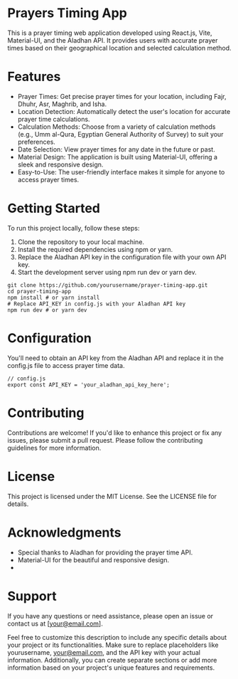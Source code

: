 # Prayers Timing App
This is a prayer timing web application developed using React.js, Vite, Material-UI, and the Aladhan API. It provides users with accurate prayer times based on their geographical location and selected calculation method.

# Features
- Prayer Times: Get precise prayer times for your location, including Fajr, Dhuhr, Asr, Maghrib, and Isha.
- Location Detection: Automatically detect the user's location for accurate prayer time calculations.
- Calculation Methods: Choose from a variety of calculation methods (e.g., Umm al-Qura, Egyptian General Authority of Survey) to suit your preferences.
- Date Selection: View prayer times for any date in the future or past.
- Material Design: The application is built using Material-UI, offering a sleek and responsive design.
- Easy-to-Use: The user-friendly interface makes it simple for anyone to access prayer times.

# Getting Started
To run this project locally, follow these steps:

1. Clone the repository to your local machine.
2. Install the required dependencies using npm or yarn.
3. Replace the Aladhan API key in the configuration file with your own API key.
4. Start the development server using npm run dev or yarn dev.
```console
git clone https://github.com/yourusername/prayer-timing-app.git
cd prayer-timing-app
npm install # or yarn install
# Replace API_KEY in config.js with your Aladhan API key
npm run dev # or yarn dev
```
# Configuration
You'll need to obtain an API key from the Aladhan API and replace it in the config.js file to access prayer time data.

```console
// config.js
export const API_KEY = 'your_aladhan_api_key_here';
```

# Contributing
Contributions are welcome! If you'd like to enhance this project or fix any issues, please submit a pull request. Please follow the contributing guidelines for more information.

# License
This project is licensed under the MIT License. See the LICENSE file for details.

# Acknowledgments
- Special thanks to Aladhan for providing the prayer time API.
- Material-UI for the beautiful and responsive design.
- 
# Support
If you have any questions or need assistance, please open an issue or contact us at [your@email.com].

Feel free to customize this description to include any specific details about your project or its functionalities. Make sure to replace placeholders like yourusername, your@email.com, and the API key with your actual information. Additionally, you can create separate sections or add more information based on your project's unique features and requirements.
